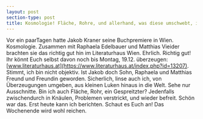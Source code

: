 ```yaml
---
layout: post
section-type: post
title: Kosmologie! Fläche, Rohre, und allerhand, was diese umschwebt, in Wien
---
```

Vor ein paarTagen hatte Jakob Kraner seine Buchpremiere in Wien. Kosmologie. Zusammen mit Raphaela Edelbauer und Matthias Vieider brachten sie das richtig gut hin im Literaturhaus Wien. Ehrlich. Richtig gut! Ihr könnt Euch selbst davon noch bis Montag, 19.12. überzeugen:
[www.literaturhaus.at](https://www.literaturhaus.at/index.php?id=13207).
Stimmt, ich bin nicht objektiv. Ist Jakob doch Sohn, Raphaela und Matthias Freund und Freundin geworden. Sicherlich, linse auch ich, von Überzeugungen umgeben, aus kleinen Luken hinaus in die Welt. Sehe nur Ausschnitte. Bin ich auch Fläche, Rohr, ein Gespreitzter? Jedenfalls zwischendurch in Knäulen, Problemen verstrickt, und wieder befreit. Schön war das. Erst heute kann ich berichten. Schaut es Euch an! Das Wochenende wird wohl reichen.
